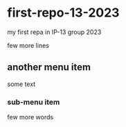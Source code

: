 # first-repo-13-2023
my first repa in IP-13 group 2023



few more lines

## another menu item
some text

### sub-menu item
few more words

